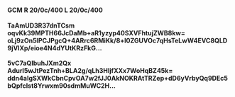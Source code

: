 #### GCM R 20/0c/400 L 20/0c/400
**TaAmUD3R37dnTCsm**<br/>**oqvKk39MPTH66JcDaMb+aR1yzyp40SXVFhtujZWB8kw=**<br/>**oLj9zOn5lPCJPgcQ+4ARrc6RMiKk/8+l0ZGUVOc7qHsTeLwW4EVC8QLD9jVlXp/eioe4N4dYUtKRzFkG...**<br/><br/>
**5vC7aQIbuhJXm2Qx**<br/>**Adurl5wJtPezTnh+BLA2g/qLh3HljfXXx7WoHqBZ45k=**<br/>**ddn4aIgSXWkCbnCpvOA7w2fJJ0AkNOKRAtTRZep+dD6yVrbyQq9DEc5bQpfclst8Yrwxm90sdmMuWC2H...**